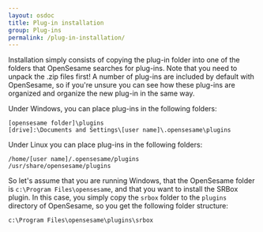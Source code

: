 ```yaml
---
layout: osdoc
title: Plug-in installation
group: Plug-ins
permalink: /plug-in-installation/
---
```


Installation simply consists of copying the plug-in folder into one of the folders that OpenSesame searches for plug-ins. Note that you need to unpack the .zip files first! A number of plug-ins are included by default with OpenSesame, so if you're unsure you can see how these plug-ins are organized and organize the new plug-in in the same way.

Under Windows, you can place plug-ins in the following folders:

	[opensesame folder]\plugins
	[drive]:\Documents and Settings\[user name]\.opensesame\plugins

Under Linux you can place plug-ins in the following folders:

	/home/[user name]/.opensesame/plugins
	/usr/share/opensesame/plugins

So let's assume that you are running Windows, that the OpenSesame folder is `c:\Program Files\opensesame`, and that you want to install the SRBox plugin. In this case, you simply copy the `srbox` folder to the `plugins` directory of OpenSesame, so you get the following folder structure:

	c:\Program Files\opensesame\plugins\srbox
